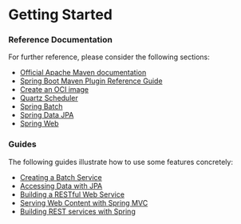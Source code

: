 # Getting Started

### Reference Documentation
For further reference, please consider the following sections:

* [Official Apache Maven documentation](https://maven.apache.org/guides/index.html)
* [Spring Boot Maven Plugin Reference Guide](https://docs.spring.io/spring-boot/docs/2.7.12/maven-plugin/reference/html/)
* [Create an OCI image](https://docs.spring.io/spring-boot/docs/2.7.12/maven-plugin/reference/html/#build-image)
* [Quartz Scheduler](https://docs.spring.io/spring-boot/docs/2.7.12/reference/htmlsingle/#io.quartz)
* [Spring Batch](https://docs.spring.io/spring-boot/docs/2.7.12/reference/htmlsingle/#howto.batch)
* [Spring Data JPA](https://docs.spring.io/spring-boot/docs/2.7.12/reference/htmlsingle/#data.sql.jpa-and-spring-data)
* [Spring Web](https://docs.spring.io/spring-boot/docs/2.7.12/reference/htmlsingle/#web)

### Guides
The following guides illustrate how to use some features concretely:

* [Creating a Batch Service](https://spring.io/guides/gs/batch-processing/)
* [Accessing Data with JPA](https://spring.io/guides/gs/accessing-data-jpa/)
* [Building a RESTful Web Service](https://spring.io/guides/gs/rest-service/)
* [Serving Web Content with Spring MVC](https://spring.io/guides/gs/serving-web-content/)
* [Building REST services with Spring](https://spring.io/guides/tutorials/rest/)

